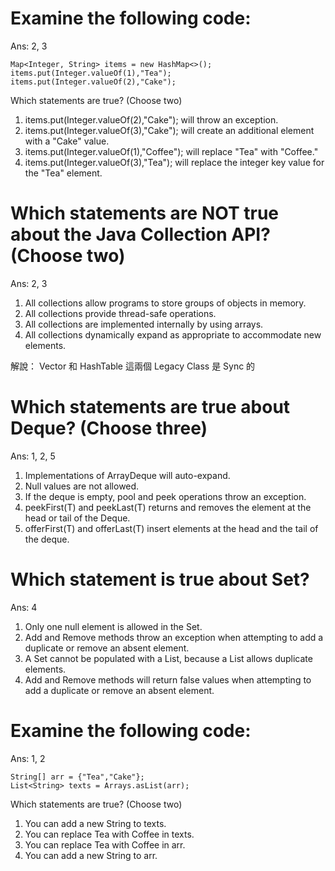 # Examine the following code:
Ans: 2, 3

```
Map<Integer, String> items = new HashMap<>();
items.put(Integer.valueOf(1),"Tea"); 
items.put(Integer.valueOf(2),"Cake");
```

Which statements are true? (Choose two)
1. items.put(Integer.valueOf(2),"Cake"); will throw an exception.
2. items.put(Integer.valueOf(3),"Cake"); will create an additional element with a "Cake" value.
3. items.put(Integer.valueOf(1),"Coffee"); will replace "Tea" with "Coffee."
4. items.put(Integer.valueOf(3),"Tea"); will replace the integer key value for the "Tea" element.


# Which statements are NOT true about the Java Collection API? (Choose two)
Ans: 2, 3
1. All collections allow programs to store groups of objects in memory.
2. All collections provide thread-safe operations.
3. All collections are implemented internally by using arrays.
4. All collections dynamically expand as appropriate to accommodate new elements.

解說：
Vector 和 HashTable 這兩個 Legacy Class 是 Sync 的


# Which statements are true about Deque? (Choose three)
Ans: 1, 2, 5
1. Implementations of ArrayDeque will auto-expand.
2. Null values are not allowed.
3. If the deque is empty, pool and peek operations throw an exception.
4. peekFirst(T) and peekLast(T) returns and removes the element at the head or tail of the Deque.
5. offerFirst(T) and offerLast(T) insert elements at the head and the tail of the deque.


# Which statement is true about Set?
Ans: 4
1. Only one null element is allowed in the Set.
2. Add and Remove methods throw an exception when attempting to add a duplicate or remove an absent element.
3. A Set cannot be populated with a List, because a List allows duplicate elements.
4. Add and Remove methods will return false values when attempting to add a duplicate or remove an absent element.



# Examine the following code:
Ans: 1, 2

```
String[] arr = {"Tea","Cake"};
List<String> texts = Arrays.asList(arr);
```

Which statements are true? (Choose two)

1. You can add a new String to texts.
2. You can replace Tea with Coffee in texts.
3. You can replace Tea with Coffee in arr.
4. You can add a new String to arr.


